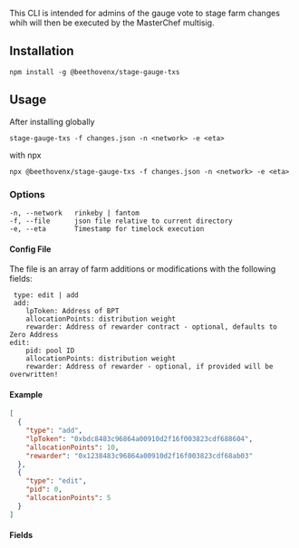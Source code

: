This CLI is intended for admins of the gauge vote to stage farm changes whih will then be executed by the 
MasterChef multisig.
## Installation
    npm install -g @beethovenx/stage-gauge-txs

## Usage
After installing globally

`stage-gauge-txs -f changes.json -n <network> -e <eta>`

with npx

`npx @beethovenx/stage-gauge-txs -f changes.json -n <network> -e <eta>`

### Options
```
-n, --network   rinkeby | fantom
-f, --file      json file relative to current directory
-e, --eta       Timestamp for timelock execution
```

#### Config File
The file is an array of farm additions or modifications with the following fields: 
```
 type: edit | add
 add: 
    lpToken: Address of BPT
    allocationPoints: distribution weight
    rewarder: Address of rewarder contract - optional, defaults to Zero Address
edit:
    pid: pool ID
    allocationPoints: distribution weight
    rewarder: Address of rewarder - optional, if provided will be overwritten!
```
#### Example
```json
[
  {
    "type": "add",
    "lpToken": "0xbdc8483c96864a00910d2f16f003823cdf688604",
    "allocationPoints": 10,
    "rewarder": "0x1238483c96864a00910d2f16f003823cdf68ab03"
  },
  {
    "type": "edit",
    "pid": 0,
    "allocationPoints": 5
  }
]
```

#### Fields
